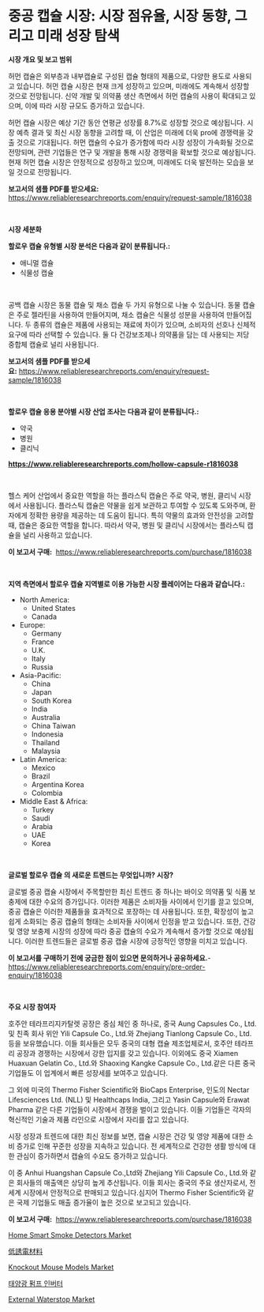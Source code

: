 <p><h1>중공 캡슐 시장: 시장 점유율, 시장 동향, 그리고 미래 성장 탐색</h1></p><p><strong>시장 개요 및 보고 범위</strong></p>
<p><p>허먼 캡슐은 외부층과 내부캡슐로 구성된 캡슐 형태의 제품으로, 다양한 용도로 사용되고 있습니다. 허먼 캡슐 시장은 현재 크게 성장하고 있으며, 미래에도 계속해서 성장할 것으로 전망됩니다. 신약 개발 및 의약품 생산 측면에서 허먼 캡슐의 사용이 확대되고 있으며, 이에 따라 시장 규모도 증가하고 있습니다.</p><p>허먼 캡슐 시장은 예상 기간 동안 연평균 성장률 8.7%로 성장할 것으로 예상됩니다. 시장 예측 결과 및 최신 시장 동향을 고려할 때, 이 산업은 미래에 더욱 pro에 경쟁력을 갖출 것으로 기대됩니다. 허먼 캡슐의 수요가 증가함에 따라 시장 성장이 가속화될 것으로 전망되며, 관련 기업들은 연구 및 개발을 통해 시장 경쟁력을 확보할 것으로 예상됩니다. 현재 허먼 캡슐 시장은 안정적으로 성장하고 있으며, 미래에도 더욱 발전하는 모습을 보일 것으로 전망됩니다.</p></p>
<p><strong>보고서의 샘플 PDF를 받으세요:</strong> <a href="https://www.reliableresearchreports.com/enquiry/request-sample/1816038">https://www.reliableresearchreports.com/enquiry/request-sample/1816038</a></p>
<p>&nbsp;</p>
<p><strong>시장 세분화</strong></p>
<p><strong>할로우 캡슐 유형별 시장 분석은 다음과 같이 분류됩니다.:</strong></p>
<p><ul><li>애니멀 캡슐</li><li>식물성 캡슐</li></ul></p>
<p>&nbsp;</p>
<p><p>공백 캡슐 시장은 동물 캡슐 및 채소 캡슐 두 가지 유형으로 나눌 수 있습니다. 동물 캡슐은 주로 젤라틴을 사용하여 만들어지며, 채소 캡슐은 식물성 성분을 사용하여 만들어집니다. 두 종류의 캡슐은 제품에 사용되는 재료에 차이가 있으며, 소비자의 선호나 신체적 요구에 따라 선택할 수 있습니다. 둘 다 건강보조제나 의약품을 담는 데 사용되는 저당 중합체 캡슐로 널리 사용됩니다.</p></p>
<p><strong>보고서의 샘플 PDF를 받으세요:</strong>&nbsp;<a href="https://www.reliableresearchreports.com/enquiry/request-sample/1816038">https://www.reliableresearchreports.com/enquiry/request-sample/1816038</a></p>
<p>&nbsp;</p>
<p><strong> 할로우 캡슐 응용 분야별 시장 산업 조사는 다음과 같이 분류됩니다.:</strong></p>
<p><ul><li>약국</li><li>병원</li><li>클리닉</li></ul></p>
<p><strong><a href="https://www.reliableresearchreports.com/hollow-capsule-r1816038">https://www.reliableresearchreports.com/hollow-capsule-r1816038</a></strong></p>
<p>&nbsp;</p>
<p><p>헬스 케어 산업에서 중요한 역할을 하는 플라스틱 캡슐은 주로 약국, 병원, 클리닉 시장에서 사용됩니다. 플라스틱 캡슐은 약물을 쉽게 보관하고 투여할 수 있도록 도와주며, 환자에게 정확한 용량을 제공하는 데 도움이 됩니다. 특히 약물의 효과와 안전성을 고려할 때, 캡슐은 중요한 역할을 합니다. 따라서 약국, 병원 및 클리닉 시장에서는 플라스틱 캡슐을 널리 사용하고 있습니다.</p></p>
<p><strong>이 보고서 구매:</strong>&nbsp; <a href="https://www.reliableresearchreports.com/purchase/1816038">https://www.reliableresearchreports.com/purchase/1816038</a></p>
<p>&nbsp;</p>
<p><strong>지역 측면에서 할로우 캡슐 지역별로 이용 가능한 시장 플레이어는 다음과 같습니다.:</strong></p>
<p><ul>
    <li>
        North America:
        <ul>
            <li>United States</li>
            <li>Canada</li>
        </ul>
    </li>
    <li>
        Europe:
        <ul>
            <li>Germany</li>
            <li>France</li>
            <li>U.K.</li>
            <li>Italy</li>
            <li>Russia</li>
        </ul>
    </li>
    <li>
        Asia-Pacific:
        <ul>
            <li>China</li>
            <li>Japan</li>
            <li>South Korea</li>
            <li>India</li>
            <li>Australia</li>
            <li>China Taiwan</li>
            <li>Indonesia</li>
            <li>Thailand</li>
            <li>Malaysia</li>
        </ul>
    </li>
    <li>
        Latin America:
        <ul>
            <li>Mexico</li>
            <li>Brazil</li>
            <li>Argentina Korea</li>
            <li>Colombia</li>
        </ul>
    </li>
    <li>
        Middle East & Africa:
        <ul>
            <li>Turkey</li>
            <li>Saudi</li>
            <li>Arabia</li>
            <li>UAE</li>
            <li>Korea</li>
        </ul>
    </li>
    </ul></p>
<p>&nbsp;</p>
<p><strong>글로벌 할로우 캡슐 의 새로운 트렌드는 무엇입니까? 시장?</strong></p>
<p><p>글로벌 중공 캡슐 시장에서 주목할만한 최신 트렌드 중 하나는 바이오 의약품 및 식품 보충제에 대한 수요의 증가입니다. 이러한 제품은 소비자들 사이에서 인기를 끌고 있으며, 중공 캡슐은 이러한 제품들을 효과적으로 포장하는 데 사용됩니다. 또한, 확장성이 높고 쉽게 소화되는 중공 캡슐의 형태는 소비자들 사이에서 인정을 받고 있습니다. 또한, 건강 및 영양 보충제 시장의 성장에 따라 중공 캡슐의 수요가 계속해서 증가할 것으로 예상됩니다. 이러한 트렌드들은 글로벌 중공 캡슐 시장에 긍정적인 영향을 미치고 있습니다.</p></p>
<p><strong>이 보고서를 구매하기 전에 궁금한 점이 있으면 문의하거나 공유하세요.</strong>- <a href="https://www.reliableresearchreports.com/enquiry/pre-order-enquiry/1816038">https://www.reliableresearchreports.com/enquiry/pre-order-enquiry/1816038</a></p>
<p>&nbsp;</p>
<p><strong>주요 시장 참여자</strong></p>
<p><p>호주안 테라프리지카탈렛 공장은 중심 체인 중 하나로, 중국 Aung Capsules Co., Ltd.및 친족 회사 위안 Yili Capsule Co., Ltd.와 Zhejiang Tianlong Capsule Co., Ltd. 등을 보유했습니다. 이들 회사들은 모두 중국의 대형 캡슐 제조업체로서, 호주안 테라프리 공장과 경쟁하는 시장에서 강한 입지를 갖고 있습니다. 이외에도 중국 Xiamen Huaxuan Gelatin Co., Ltd.와 Shaoxing Kangke Capsule Co., Ltd.같은 다른 중국 기업들도 이 업계에서 빠른 성장세를 보여주고 있습니다.</p><p>그 외에 미국의 Thermo Fisher Scientific와 BioCaps Enterprise, 인도의 Nectar Lifesciences Ltd. (NLL) 및 Healthcaps India, 그리고 Yasin Capsule와 Erawat Pharma 같은 다른 기업들이 시장에서 경쟁을 벌이고 있습니다. 이들 기업들은 각자의 혁신적인 기술과 제품 라인으로 시장에서 자리를 잡고 있습니다.</p><p>시장 성장과 트렌드에 대한 최신 정보를 보면, 캡슐 시장은 건강 및 영양 제품에 대한 소비 증가로 인해 꾸준한 성장을 지속하고 있습니다. 전 세계적으로 건강한 생활 방식에 대한 관심이 증가하면서 캡슐의 수요도 증가하고 있습니다.</p><p>이 중 Anhui Huangshan Capsule Co.,Ltd와 Zhejiang Yili Capsule Co., Ltd.와 같은 회사들의 매출액은 상당히 높게 추산됩니다. 이들 회사는 중국의 주요 생산자로서, 전 세계 시장에서 안정적으로 판매되고 있습니다.심지어 Thermo Fisher Scientific와 같은 국제 기업들도 매출 증가율이 높은 것으로 보고되고 있습니다.</p></p>
<p><strong>이 보고서 구매:</strong>&nbsp;&nbsp;<a href="https://www.reliableresearchreports.com/purchase/1816038">https://www.reliableresearchreports.com/purchase/1816038</a></p>
<p><p><a href="https://github.com/luckyshygirl/Market-Research-Report-List-4/blob/main/home-smart-smoke-detectors-market.md">Home Smart Smoke Detectors Market</a></p><p><a href="https://medium.com/@reyeshowell655/%E4%BD%8E%E8%AA%98%E9%9B%BB%E4%BD%93%E6%9D%90%E6%96%99%E5%B8%82%E5%A0%B4-%E7%A8%AE%E9%A1%9E-%E7%94%A8%E9%80%94-%E5%9C%B0%E7%90%86%E3%81%AB%E3%82%88%E3%82%8B%E5%8C%85%E6%8B%AC%E7%9A%84%E3%81%AA%E8%A9%95%E4%BE%A1-7121beafa215">低誘電材料</a></p><p><a href="https://medium.com/@fosterfahey1016/knockout-mouse-models-market-analysis-and-sze-forecasted-for-period-from-2024-to-2031-f7165bfc8871">Knockout Mouse Models Market</a></p><p><a href="https://medium.com/@dessierohan2023/%ED%83%9C%EC%96%91%EA%B4%91-%ED%8E%8C%ED%94%84-%EC%9D%B8%EB%B2%84%ED%84%B0-%EC%8B%9C%EC%9E%A5-%EA%B2%BD%EC%9F%81-%EB%B6%84%EC%84%9D-%EC%8B%9C%EC%9E%A5-%ED%8A%B8%EB%A0%8C%EB%93%9C-%EB%B0%8F-2031%EB%85%84%EA%B9%8C%EC%A7%80%EC%9D%98-%EC%A0%84%EB%A7%9D-c7f5234b796c">태양광 펌프 인버터</a></p><p><a href="https://issuu.com/reportprime-2/docs/external-waterstop-market-size-2030.pptx">External Waterstop Market</a></p></p>